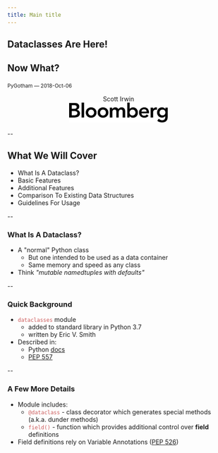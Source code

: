```yaml
---
title: Main title
---
```


## Dataclasses Are Here!

## Now What?

<span style="font-size:smaller">PyGotham &mdash; 2018-Oct-06</span>
<center>
Scott Irwin<br/>
<img src="images/bloomberg-logo-black.svg"
     style="border: none; box-shadow: none; height: 45px"
     alt="Bloomberg"><br/>
</center>

--

## What We Will Cover

- What Is A Dataclass?
- Basic Features
- Additional Features
- Comparison To Existing Data Structures
- Guidelines For Usage

--

### What Is A Dataclass?

- A "normal" Python class
  - But one intended to be used as a data container
  - Same memory and speed as any class
- Think _"mutable namedtuples with defaults"_

--

### Quick Background

- <span style="color:indianred">```dataclasses```</span> module
  - added to standard library in Python 3.7
  - written by Eric V. Smith
- Described in:
  - Python [docs](https://docs.python.org/3/library/dataclasses.html)
  - [PEP 557](https://www.python.org/dev/peps/pep-0557/)

--

### A Few More Details

- Module includes:
  - <span style="color:indianred">```@dataclass```</span> - class decorator which generates special methods (a.k.a. dunder methods)
  - <span style="color:indianred">```field()```</span> - function which provides additional control over **field** definitions
- Field definitions rely on Variable Annotations ([PEP 526](https://www.python.org/dev/peps/pep-0526/))
